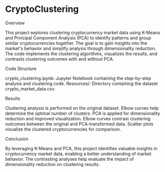 # CryptoClustering

Overview

This project explores clustering cryptocurrency market data using K-Means and Principal Component Analysis (PCA) to identify patterns and group similar cryptocurrencies together. The goal is to gain insights into the market's behavior and simplify analysis through dimensionality reduction. The code implements the clustering algorithms, visualizes the results, and contrasts clustering outcomes with and without PCA.

Code Structure

crypto_clustering.ipynb: Jupyter Notebook containing the step-by-step analysis and clustering code.
Resources/: Directory containing the dataset crypto_market_data.csv.

Results

Clustering analysis is performed on the original dataset.
Elbow curves help determine the optimal number of clusters.
PCA is applied for dimensionality reduction and improved visualization.
Elbow curves contrast clustering outcomes between the original and PCA-transformed data.
Scatter plots visualize the clustered cryptocurrencies for comparison.

Conclusion

By leveraging K-Means and PCA, this project identifies valuable insights in cryptocurrency market data, enabling a better understanding of market behavior. The contrasting analyses help evaluate the impact of dimensionality reduction on clustering results.
